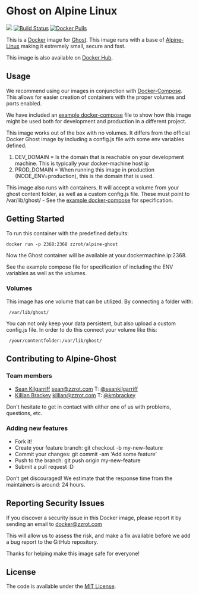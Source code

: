 # Ghost on Alpine Linux

[![](https://badge.imagelayers.io/zzrot/alpine-ghost:latest.svg)](https://imagelayers.io/?images=zzrot/alpine-ghost:latest 'Get your own badge on imagelayers.io') [![Build Status](https://travis-ci.org/ZZROTDesign/alpine-ghost.svg?branch=master)](https://travis-ci.org/ZZROTDesign/alpine-ghost) [![Docker Pulls](https://img.shields.io/docker/pulls/zzrot/alpine-ghost.svg?maxAge=2592000)](https://hub.docker.com/r/zzrot/alpine-ghost/)

This is a [Docker](https://www.docker.com/) image for [Ghost](https://ghost.org). This image runs with a base of [Alpine-Linux](http://www.alpinelinux.org/) making it extremely small, secure and fast.

This image is also available on [Docker Hub](https://hub.docker.com/r/zzrot/alpine-ghost/).

## Usage
We recommend using our images in conjunction with [Docker-Compose](https://docs.docker.com/compose/). This allows for easier creation of containers with the proper volumes and ports enabled.

We have included an [example docker-compose](https://github.com/ZZROTDesign/alpine-ghost/docker-compose.example.yml) file to show how this image might be used both for development and production in a different project.

This image works out of the box with no volumes. It differs from the official Docker Ghost image by including a config.js file with some env variables defined.

1. DEV_DOMAIN = Is the domain that is reachable on your development machine. This is typically your docker-machine host ip
2. PROD_DOMAIN = When running this image in production (NODE_ENV=production), this is the domain that is used.

This image also runs with containers. It will accept a volume from your ghost content folder, as well as a custom config.js file. These must point to /var/lib/ghost/ - See the [example docker-compose](https://github.com/ZZROTDesign/alpine-ghost/docker-compose.example.yml) for specification.

## Getting Started

To run this container with the predefined defaults:

    docker run -p 2368:2368 zzrot/alpine-ghost

Now the Ghost container will be available at your.dockermachine.ip:2368.

See the example compose file for specification of including the ENV variables as well as the volumes.

### Volumes

This image has one volume that can be utilized. By connecting a folder with:

     /var/lib/ghost/

You can not only keep your data persistent, but also upload a custom config.js file. In order to do this connect your volume like this:

     /your/contentfolder:/var/lib/ghost/


## Contributing to Alpine-Ghost

### Team members

* [Sean Kilgarriff](https://github.com/Skilgarriff) sean@zzrot.com T: [@seankilgarriff](https://twitter.com/SeanKilgarriff)
* [Killian Brackey](https://github.com/killianbrackey) killian@zzrot.com T: [@kmbrackey](https://twitter.com/kmbrackey)

Don't hesitate to get in contact with either one of us with problems, questions, etc.


### Adding new features

* Fork it!
* Create your feature branch: git checkout -b my-new-feature
* Commit your changes: git commit -am 'Add some feature'
* Push to the branch: git push origin my-new-feature
* Submit a pull request :D


Don’t get discouraged! We estimate that the response time from the
maintainers is around: 24 hours.

## Reporting Security Issues

If you discover a security issue in this Docker image, please report it by sending an email to docker@zzrot.com

This will allow us to assess the risk, and make a fix available before we add a bug report to the GitHub repository.

Thanks for helping make this image safe for everyone!


## License

The code is available under the [MIT License](https://github.com/ZZROTDesign/alpine-ghost/LICENSE).
